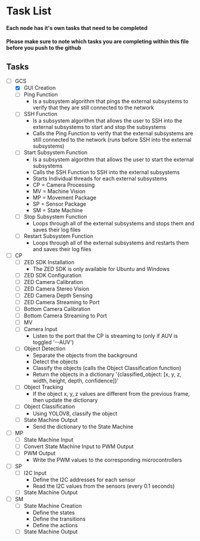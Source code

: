 # Task List #
#### Each node has it's own tasks that need to be completed ####
#### Please make sure to note which tasks you are completing within this file before you push to the github ####

## Tasks ##
- [ ] GCS
	- [X] GUI Creation
	- [ ] Ping Function
		- Is a subsystem algorithm that pings the external subsystems to verify that they are still connected to the network
	- [ ] SSH Function
		- Is a subsystem algorithm that allows the user to SSH into the external subsystems to start and stop the subsystems
		- Calls the Ping Function to verify that the external subsystems are still connected to the network (runs before SSH into the external subsystems)
	- [ ] Start Subsystem Function
		- Is a subsystem algorithm that allows the user to start the external subsystems
		- Calls the SSH Function to SSH into the external subsystems
		- Starts Individual threads for each external subsystems
		- CP = Camera Processing
		- MV = Machine Vision
		- MP = Movement Package
		- SP = Sensor Package
		- SM = State Machine
	- [ ] Stop Subsystem Function
		- Loops through all of the external subsystems and stops them and saves their log files
	- [ ] Restart Subsystem Function
		- Loops through all of the external subsystems and restarts them and saves their log files
- [ ] CP
	- [ ] ZED SDK Installation
		- The ZED SDK is only available for Ubuntu and Windows
	- [ ] ZED SDK Configuration
	- [ ] ZED Camera Calibration
	- [ ] ZED Camera Stereo Vision
	- [ ] ZED Camera Depth Sensing
	- [ ] ZED Camera Streaming to Port
	- [ ] Bottom Camera Calibration
	- [ ] Bottom Camera Streaming to Port
	- [ ] MV
	- [ ] Camera Input
		- Listen to the port that the CP is streaming to (only if AUV is toggled '--AUV')
	- [ ] Object Detection
		- Separate the objects from the background
		- Detect the objects
		- Classify the objects (calls the Object Classification function)
		- Return the objects in a dictionary '{classified_object: [x, y, z, width, height, depth, confidence]}'
	- [ ] Object Tracking
		- If the object x, y, z values are different from the previous frame, then update the dictionary
	- [ ] Object Classification
		- Using YOLOV8, classify the object
	- [ ] State Machine Output
		- Send the dictionary to the State Machine
- [ ] MP
	- [ ] State Machine Input
	- [ ] Convert State Machine Input to PWM Output
	- [ ] PWM Output
		- Write the PWM values to the corresponding microcontrollers
- [ ] SP
	- [ ] I2C Input
		- Define the I2C addresses for each sensor
		- Read the I2C values from the sensors (every 0.1 seconds)
	- [ ] State Machine Output
- [ ] SM
	- [ ] State Machine Creation
		- Define the states
		- Define the transitions
		- Define the actions
	- [ ] State Machine Output